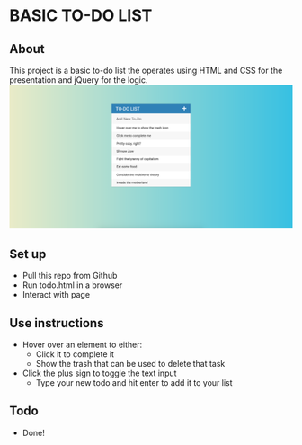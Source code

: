 # BASIC TO-DO LIST
## About
This project is a basic to-do list the operates using HTML and CSS for the presentation and jQuery for the logic.
![Image of site index](index.png)

## Set up
- Pull this repo from Github
- Run todo.html in a browser
- Interact with page

## Use instructions
- Hover over an element to either:
    - Click it to complete it 
    - Show the trash that can be used to delete that task
- Click the plus sign to toggle the text input
    - Type your new todo and hit enter to add it to your list

## Todo
- Done!
